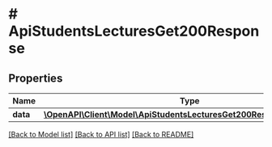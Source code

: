 # # ApiStudentsLecturesGet200Response

## Properties

Name | Type | Description | Notes
------------ | ------------- | ------------- | -------------
**data** | [**\OpenAPI\Client\Model\ApiStudentsLecturesGet200ResponseDataInner[]**](ApiStudentsLecturesGet200ResponseDataInner.md) |  | [optional]

[[Back to Model list]](../../README.md#models) [[Back to API list]](../../README.md#endpoints) [[Back to README]](../../README.md)
